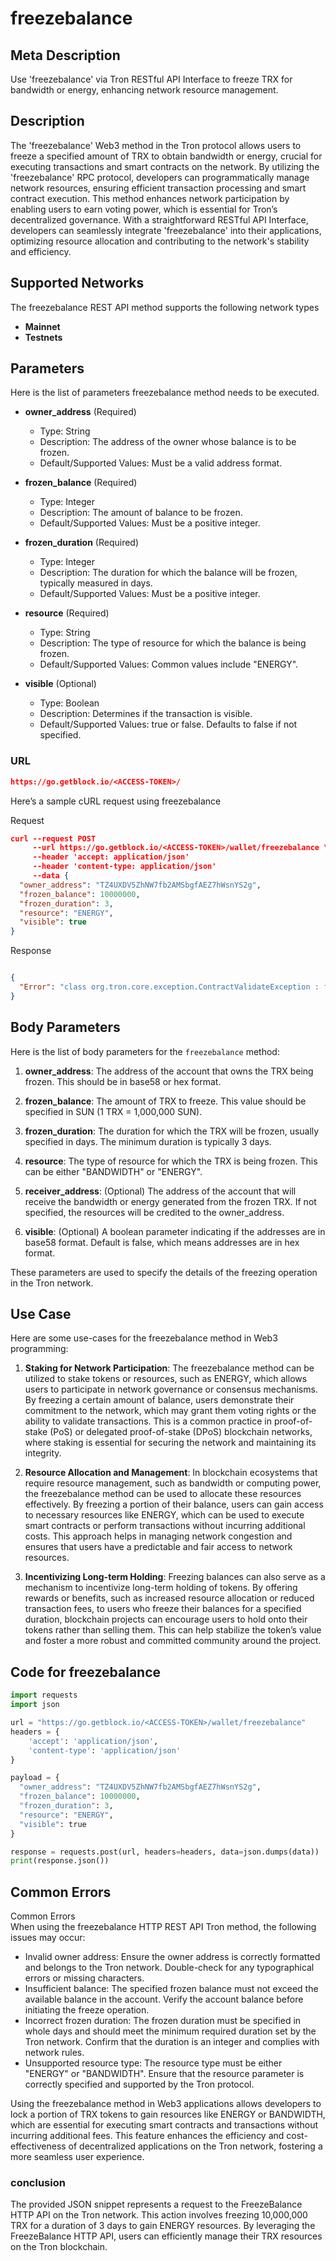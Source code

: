 # freezebalance


## Meta Description
Use 'freezebalance' via Tron RESTful API Interface to freeze TRX for bandwidth or energy, enhancing network resource management.

## Description
The 'freezebalance' Web3 method in the Tron protocol allows users to freeze a specified amount of TRX to obtain bandwidth or energy, crucial for executing transactions and smart contracts on the network. By utilizing the 'freezebalance' RPC protocol, developers can programmatically manage network resources, ensuring efficient transaction processing and smart contract execution. This method enhances network participation by enabling users to earn voting power, which is essential for Tron’s decentralized governance. With a straightforward RESTful API Interface, developers can seamlessly integrate 'freezebalance' into their applications, optimizing resource allocation and contributing to the network's stability and efficiency.

## Supported Networks
The freezebalance REST API method supports the following network types
- **Mainnet**
- **Testnets**

## Parameters

Here is the list of parameters freezebalance method needs to be executed.

- **owner_address** (Required)
  - Type: String
  - Description: The address of the owner whose balance is to be frozen.
  - Default/Supported Values: Must be a valid address format.

- **frozen_balance** (Required)
  - Type: Integer
  - Description: The amount of balance to be frozen.
  - Default/Supported Values: Must be a positive integer.

- **frozen_duration** (Required)
  - Type: Integer
  - Description: The duration for which the balance will be frozen, typically measured in days.
  - Default/Supported Values: Must be a positive integer.

- **resource** (Required)
  - Type: String
  - Description: The type of resource for which the balance is being frozen.
  - Default/Supported Values: Common values include "ENERGY".

- **visible** (Optional)
  - Type: Boolean
  - Description: Determines if the transaction is visible.
  - Default/Supported Values: true or false. Defaults to false if not specified.

### URL
```json
https://go.getblock.io/<ACCESS-TOKEN>/
```
Here’s a sample cURL request using freezebalance

Request
```json
curl --request POST 
     --url https://go.getblock.io/<ACCESS-TOKEN>/wallet/freezebalance \
     --header 'accept: application/json' 
     --header 'content-type: application/json' 
     --data {
  "owner_address": "TZ4UXDV5ZhNW7fb2AMSbgfAEZ7hWsnYS2g",
  "frozen_balance": 10000000,
  "frozen_duration": 3,
  "resource": "ENERGY",
  "visible": true
}
```

Response
```json

{
  "Error": "class org.tron.core.exception.ContractValidateException : freeze v2 is open, old freeze is closed"
}
```
## Body Parameters

Here is the list of body parameters for the `freezebalance` method:

1. **owner_address**: The address of the account that owns the TRX being frozen. This should be in base58 or hex format.

2. **frozen_balance**: The amount of TRX to freeze. This value should be specified in SUN (1 TRX = 1,000,000 SUN).

3. **frozen_duration**: The duration for which the TRX will be frozen, usually specified in days. The minimum duration is typically 3 days.

4. **resource**: The type of resource for which the TRX is being frozen. This can be either "BANDWIDTH" or "ENERGY".

5. **receiver_address**: (Optional) The address of the account that will receive the bandwidth or energy generated from the frozen TRX. If not specified, the resources will be credited to the owner_address.

6. **visible**: (Optional) A boolean parameter indicating if the addresses are in base58 format. Default is false, which means addresses are in hex format.

These parameters are used to specify the details of the freezing operation in the Tron network.

## Use Case

Here are some use-cases for the freezebalance method in Web3 programming:

1. **Staking for Network Participation**: The freezebalance method can be utilized to stake tokens or resources, such as ENERGY, which allows users to participate in network governance or consensus mechanisms. By freezing a certain amount of balance, users demonstrate their commitment to the network, which may grant them voting rights or the ability to validate transactions. This is a common practice in proof-of-stake (PoS) or delegated proof-of-stake (DPoS) blockchain networks, where staking is essential for securing the network and maintaining its integrity.

2. **Resource Allocation and Management**: In blockchain ecosystems that require resource management, such as bandwidth or computing power, the freezebalance method can be used to allocate these resources effectively. By freezing a portion of their balance, users can gain access to necessary resources like ENERGY, which can be used to execute smart contracts or perform transactions without incurring additional costs. This approach helps in managing network congestion and ensures that users have a predictable and fair access to network resources.

3. **Incentivizing Long-term Holding**: Freezing balances can also serve as a mechanism to incentivize long-term holding of tokens. By offering rewards or benefits, such as increased resource allocation or reduced transaction fees, to users who freeze their balances for a specified duration, blockchain projects can encourage users to hold onto their tokens rather than selling them. This can help stabilize the token’s value and foster a more robust and committed community around the project.

## Code for freezebalance


```python
import requests
import json

url = "https://go.getblock.io/<ACCESS-TOKEN>/wallet/freezebalance"
headers = {
    'accept': 'application/json',
    'content-type': 'application/json'
}

payload = {
  "owner_address": "TZ4UXDV5ZhNW7fb2AMSbgfAEZ7hWsnYS2g",
  "frozen_balance": 10000000,
  "frozen_duration": 3,
  "resource": "ENERGY",
  "visible": true
}

response = requests.post(url, headers=headers, data=json.dumps(data))
print(response.json())
```
## Common Errors

Common Errors  
When using the freezebalance HTTP REST API Tron method, the following issues may occur:  
- Invalid owner address: Ensure the owner address is correctly formatted and belongs to the Tron network. Double-check for any typographical errors or missing characters.  
- Insufficient balance: The specified frozen balance must not exceed the available balance in the account. Verify the account balance before initiating the freeze operation.  
- Incorrect frozen duration: The frozen duration must be specified in whole days and should meet the minimum required duration set by the Tron network. Confirm that the duration is an integer and complies with network rules.  
- Unsupported resource type: The resource type must be either "ENERGY" or "BANDWIDTH". Ensure that the resource parameter is correctly specified and supported by the Tron protocol.  

Using the freezebalance method in Web3 applications allows developers to lock a portion of TRX tokens to gain resources like ENERGY or BANDWIDTH, which are essential for executing smart contracts and transactions without incurring additional fees. This feature enhances the efficiency and cost-effectiveness of decentralized applications on the Tron network, fostering a more seamless user experience.

### conclusion

The provided JSON snippet represents a request to the FreezeBalance HTTP API on the Tron network. This action involves freezing 10,000,000 TRX for a duration of 3 days to gain ENERGY resources. By leveraging the FreezeBalance HTTP API, users can efficiently manage their TRX resources on the Tron blockchain.
